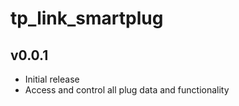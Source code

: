 # tp_link_smartplug

## v0.0.1

- Initial release
- Access and control all plug data and functionality
